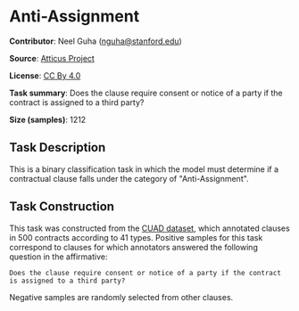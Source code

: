 # Anti-Assignment

**Contributor**: Neel Guha (nguha@stanford.edu)

**Source**: [Atticus Project](https://www.atticusprojectai.org/cuad>)

**License**: [CC By 4.0](https://creativecommons.org/licenses/by/4.0/)

**Task summary**: Does the clause require consent or notice of a party if the contract is assigned to a third party?

**Size (samples)**: 1212

## Task Description

This is a binary classification task in which the model must determine if a contractual clause falls under the category of "Anti-Assignment".

## Task Construction

This task was constructed from the [CUAD dataset](https://www.atticusprojectai.org/cuad), which annotated clauses in 500 contracts according to 41 types. Positive samples for this task correspond to clauses for which annotators answered the following question in the affirmative:

```text
Does the clause require consent or notice of a party if the contract is assigned to a third party?
```

Negative samples are randomly selected from other clauses.
